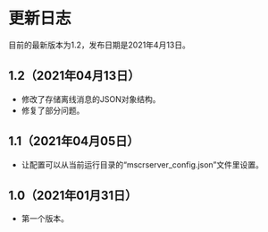 # 更新日志
目前的最新版本为1.2，发布日期是2021年4月13日。

## 1.2（2021年04月13日）
- 修改了存储离线消息的JSON对象结构。
- 修复了部分问题。

## 1.1（2021年04月05日）
- 让配置可以从当前运行目录的“mscrserver_config.json”文件里设置。

## 1.0（2021年01月31日）
- 第一个版本。
